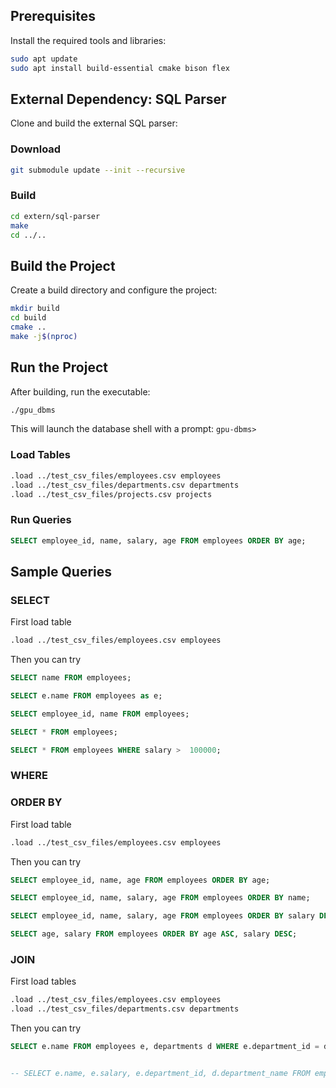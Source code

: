## Prerequisites

Install the required tools and libraries:

```bash
sudo apt update
sudo apt install build-essential cmake bison flex
```

## External Dependency: SQL Parser

Clone and build the external SQL parser:

### Download

```bash
git submodule update --init --recursive
```

### Build

```bash
cd extern/sql-parser
make
cd ../..
```

## Build the Project

Create a build directory and configure the project:

```bash
mkdir build
cd build
cmake ..
make -j$(nproc)
```

## Run the Project

After building, run the executable:

```bash
./gpu_dbms
```

This will launch the database shell with a prompt: `gpu-dbms> `

### Load Tables

```bash
.load ../test_csv_files/employees.csv employees
.load ../test_csv_files/departments.csv departments
.load ../test_csv_files/projects.csv projects
```

### Run Queries

```sql
SELECT employee_id, name, salary, age FROM employees ORDER BY age;
```

## Sample Queries
### SELECT

First load table

```bash
.load ../test_csv_files/employees.csv employees
```

Then you can try

```sql
SELECT name FROM employees;

SELECT e.name FROM employees as e;

SELECT employee_id, name FROM employees;

SELECT * FROM employees;

SELECT * FROM employees WHERE salary >  100000;
```

### WHERE


### ORDER BY

First load table

```bash
.load ../test_csv_files/employees.csv employees
```

Then you can try

```sql
SELECT employee_id, name, age FROM employees ORDER BY age;

SELECT employee_id, name, salary, age FROM employees ORDER BY name;

SELECT employee_id, name, salary, age FROM employees ORDER BY salary DESC;

SELECT age, salary FROM employees ORDER BY age ASC, salary DESC;
```

### JOIN

First load tables
```bash
.load ../test_csv_files/employees.csv employees
.load ../test_csv_files/departments.csv departments
```

Then you can try

```sql
SELECT e.name FROM employees e, departments d WHERE e.department_id = d.department_id;


-- SELECT e.name, e.salary, e.department_id, d.department_name FROM employees e, departments d WHERE e.department_id = d.department_id AND e.salary > 100000;
```